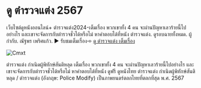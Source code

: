 # ดู ตำรวจแต่ง 2567
เว็บไซต์ดูหนังออนไลน์+ ตำรวจแต่ง2024-เต็มเรื่อง พวกเขาทั้ง 4 คน จะผ่านปัญหาเลวร้ายนี้ไปอย่างไร และเขาจะจัดการกับตำรวจชั่วได้หรือไม่ หาคำตอบได้ที่หนัง ตำรวจแต่ง. ดูรอบฉายทั้งหมด. ผู้กำกับ. ณัฐพร เพริศแก้ว. 
▶ รับชมเต็มเรื่อง➾ [ดู ตำรวจแต่ง เต็มเรื่อง](https://doonung.click/movie/1370609)

![Cmxt](https://github.com/user-attachments/assets/a00462cf-ed91-45ab-858f-52c59fb20631)

ตำรวจแต่ง กำเนิดผู้พิทักษ์สันติหลุด เต็มเรื่อง พวกเขาทั้ง 4 คน จะผ่านปัญหาเลวร้ายนี้ไปอย่างไร และเขาจะจัดการกับตำรวจชั่วได้หรือไม่ หาคำตอบได้ที่หนัง ดูฟรี ดูหนังไทย ตำรวจแต่ง กำเนิดผู้พิทักษ์สันติหลุด / ตำรวจแต่ง (อังกฤษ: Police Modify) เป็นภาพยนตร์ตลกไทยที่ตลกที่สุด พ.ศ. 2567
